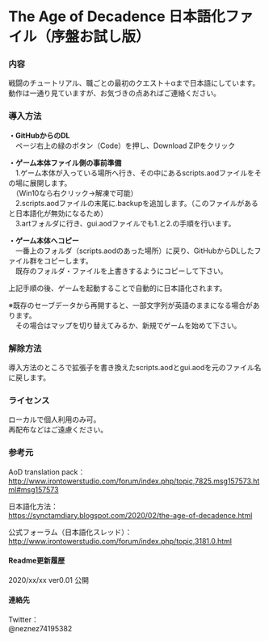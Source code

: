 # The Age of Decadence 日本語化ファイル（序盤お試し版）
### 内容
戦闘のチュートリアル、職ごとの最初のクエスト＋αまで日本語にしています。  
動作は一通り見ていますが、お気づきの点あればご連絡ください。


### 導入方法
**・GitHubからのDL**  
　ページ右上の緑のボタン（Code）を押し、Download ZIPをクリック  
  
**・ゲーム本体ファイル側の事前準備**  
　1.ゲーム本体が入っている場所へ行き、その中にあるscripts.aodファイルをその場に展開します。  
　（Win10なら右クリック→解凍で可能）  
　2.scripts.aodファイルの末尾に.backupを追加します。（このファイルがあると日本語化が無効になるため）  
　3.artフォルダに行き、gui.aodファイルでも1.と2.の手順を行います。  
  
**・ゲーム本体へコピー**  
　一番上のフォルダ（scripts.aodのあった場所）に戻り、GitHubからDLしたファイル群をコピーします。  
　既存のフォルダ・ファイルを上書きするようにコピーして下さい。  
  
上記手順の後、ゲームを起動することで自動的に日本語化されます。  
  
※既存のセーブデータから再開すると、一部文字列が英語のままになる場合があります。  
　その場合はマップを切り替えてみるか、新規でゲームを始めて下さい。  
### 解除方法
導入方法のところで拡張子を書き換えたscripts.aodとgui.aodを元のファイル名に戻します。

### ライセンス
ローカルで個人利用のみ可。  
再配布などはご遠慮ください。

### 参考元
AoD translation pack：  
http://www.irontowerstudio.com/forum/index.php/topic,7825.msg157573.html#msg157573

日本語化方法：  
https://synctamdiary.blogspot.com/2020/02/the-age-of-decadence.html

公式フォーラム（日本語化スレッド）：  
http://www.irontowerstudio.com/forum/index.php/topic,3181.0.html

#### Readme更新履歴
2020/xx/xx ver0.01 公開

#### 連絡先
Twitter：  
@neznez74195382